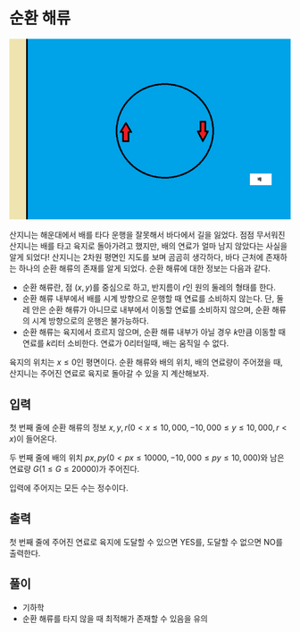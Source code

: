 # 순환 해류

![Untitled](picture/problem.png)

산지니는 해운대에서 배를 타다 운행을 잘못해서 바다에서 길을 잃었다. 점점 무서워진 산지니는 배를 타고 육지로 돌아가려고 했지만, 배의 연료가 얼마 남지 않았다는 사실을 알게 되었다! 산지니는 2차원 평면인 지도를 보며 곰곰히 생각하다, 바다 근처에 존재하는 하나의 순환 해류의 존재를 알게 되었다. 순환 해류에 대한 정보는 다음과 같다.

- 순환 해류란, 점 $(x, y)$를 중심으로 하고, 반지름이 $r$인 원의 둘레의 형태를 한다.
- 순환 해류 내부에서 배를 시계 방향으로 운행할 때 연료를 소비하지 않는다. 단, 둘레 안은 순환 해류가 아니므로 내부에서 이동할 연료를 소비하지 않으며, 순환 해류의 시계 방향으로의 운행은 불가능하다.
- 순환 해류는 육지에서 흐르지 않으며, 순환 해류 내부가 아닐 경우 $k$만큼 이동할 때 연료를 $k$리터 소비한다. 연료가 $0$리터일때, 배는 움직일 수 없다.

육지의 위치는 $x ≤ 0$인 평면이다. 순환 해류와 배의 위치, 배의 연료량이 주어졌을 때, 산지니는 주어진 연료로 육지로 돌아갈 수 있을 지 계산해보자.

## 입력

첫 번째 줄에 순환 해류의 정보 $x, y, r( 0 < x ≤ 10,000, -10,000 ≤ y ≤ 10,000, r < x)$이 들어온다.

두 번째 줄에 배의 위치 $px, py(0 < px ≤ 10000, -10,000 ≤ py ≤ 10,000)$와 남은 연료량 $G(1 ≤ G ≤ 20000)$가 주어진다.

입력에 주어지는 모든 수는 정수이다.

## 출력

첫 번째 줄에 주어진 연료로 육지에 도달할 수 있으면 YES를, 도달할 수 없으면 NO를 출력한다.

## 풀이

- 기하학
- 순환 해류를 타지 않을 때 최적해가 존재할 수 있음을 유의
